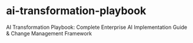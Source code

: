 # ai-transformation-playbook
AI Transformation Playbook:  Complete Enterprise AI Implementation Guide &amp; Change Management Framework
